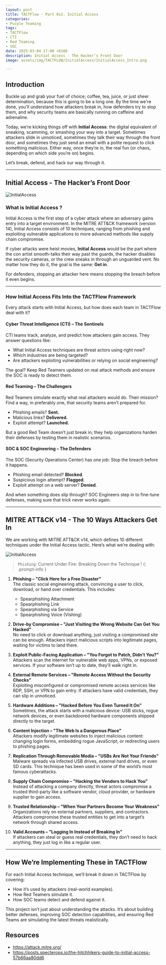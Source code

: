 ```yaml
---
layout: post
title: TACTFlow - Part 0x2. Initial Access
categories:
- Purple Teaming
tags:
- TACTFlow
- CTI
- Red Teaming
- SOC
date: 2025-03-04 17:00 +0100
description: Initial Access - The Hacker’s Front Door
image: assets/img/TACTFLOW/InitialAccess/InitialAccess_Intro.png

---
```


## Introduction
Buckle up and grab your fuel of choice; coffee, tea, juice, or just sheer determination, because this is going to be a long one. By the time we're done, you'll understand how attackers break in, how defenders try to stop them, and why security teams are basically running on caffeine and adrenaline.

Today, we’re kicking things off with **Initial Access**: the digital equivalent of sneaking, scamming, or smashing your way into a target. Sometimes attackers slide in unnoticed, sometimes they talk their way through the front door, and sometimes they just send an email with a polite request to click something malicious. Either way, once they’re in, the real fun (or chaos, depending on which side you’re on) begins.

Let’s break, defend, and hack our way through it.

---

## Initial Access - The Hacker’s Front Door

![InitialAccess](/assets/img/TACTFLOW/InitialAccess/InitialAccess.png)

### What is Initial Access ?
Initial Access is the first step of a cyber attack where an adversary gains entry into a target environment. In the MITRE ATT&CK framework (version 14), Initial Access consists of 10 techniques, ranging from phishing and exploiting vulnerable applications to more advanced methods like supply chain compromise.

If cyber attacks were heist movies, **Initial Access** would be the part where the con artist smooth-talks their way past the guards, the hacker disables the security cameras, or the crew sneaks in through an unguarded vent. No matter how they do it, the goal is the same: **Get in**.

For defenders, stopping an attacker here means stopping the breach before it even begins.

---
### How Initial Access Fits Into the TACTFlow Framework
Every attack starts with Initial Access, but how does each team in TACTFlow deal with it?

#### Cyber Threat Intelligence (CTI) – The Sentinels
CTI teams track, analyze, and predict how attackers gain access. They answer questions like:

- What Initial Access techniques are threat actors using right now?
- Which industries are being targeted?
- Are attackers exploiting vulnerabilities or relying on social engineering?

The goal? Keep Red Teamers updated on real attack methods and ensure the SOC is ready to detect them.

#### Red Teaming – The Challengers
Red Teamers simulate exactly what real attackers would do. Their mission? Find a way, in preferably one, that security teams aren’t prepared for.

- Phishing emails? **Sent.**
- Malicious links? **Delivered.**
- Exploit attempt? **Launched.**

But a good Red Team doesn’t just break in; they help organizations harden their defenses by testing them in realistic scenarios.

#### SOC & SOC Engineering – The Defenders
The SOC (Security Operations Center) has one job: Stop the breach before it happens.

- Phishing email detected? **Blocked**.
- Suspicious login attempt? **Flagged**.
- Exploit attempt on a web server? **Denied**.

And when something does slip through? SOC Engineers step in to fine-tune defenses, making sure that trick never works again.

---

## MITRE ATT&CK v14 - The 10 Ways Attackers Get In
We are working with MITRE ATT&CK v14, which defines 10 different techniques under the Initial Access tactic. Here’s what we’re dealing with:

![InitialAccess](/assets/img/TACTFLOW/InitialAccess/initialAccess_mitre.png)

> `Phishing`: Current Under Fire: Breaking Down the Technique !
{: .prompt-info }
1. **Phishing – "Click Here for a Free Disaster"**  
    The classic social engineering attack, convincing a user to click, download, or hand over credentials. This includes:

    - Spearphishing Attachment
    - Spearphishing Link
    - Spearphishing via Service
    - Spearphishing Voice (Vishing) 

2. **Drive-by Compromise – "Just Visiting the Wrong Website Can Get You Hacked"**   
    No need to click or download anything, just visiting a compromised site can be enough. Attackers inject malicious scripts into legitimate pages, waiting for victims to land there.

3. **Exploit Public-Facing Application – "You Forgot to Patch, Didn’t You?"**   
    Attackers scan the internet for vulnerable web apps, VPNs, or exposed services. If your software isn’t up to date, they’ll walk right in.

4. **External Remote Services – "Remote Access Without the Security Checks"**   
    Exploiting misconfigured or compromised remote access services like RDP, SSH, or VPN to gain entry. If attackers have valid credentials, they can slip in unnoticed.

5. **Hardware Additions – "Hacked Before You Even Turned It On"**   
    Sometimes, the attack starts with a malicious device: USB sticks, rogue network devices, or even backdoored hardware components shipped directly to the target.

6. **Content Injection – "The Web Is a Dangerous Place"**  
    Attackers modify legitimate websites to inject malicious content: changing login forms, embedding rogue JavaScript, or redirecting users to phishing pages.

7. **Replication Through Removable Media – "USBs Are Not Your Friends"**    
    Malware spreads via infected USB drives, external hard drives, or even SD cards. This technique has been used in some of the world’s most famous cyberattacks.

8. **Supply Chain Compromise – "Hacking the Vendors to Hack You"**  
    Instead of attacking a company directly, threat actors compromise a trusted third-party like a software vendor, cloud provider, or hardware supplier to gain access.

9. **Trusted Relationship – "When Your Partners Become Your Weakness"** 
    Organizations rely on external partners, suppliers, and contractors. Attackers compromise these trusted entities to get into a target’s network through shared access.

10. **Valid Accounts – "Logging In Instead of Breaking In"**    
    If attackers can steal or guess real credentials, they don’t need to hack anything, they just log in like a regular user.

---

## How We’re Implementing These in TACTFlow
For each Initial Access technique, we’ll break it down in TACTFlow by covering:
- How it’s used by attackers (real-world examples).
- How Red Teamers simulate it.
- How SOC teams detect and defend against it.

This project isn’t just about understanding the attacks. It’s about building better defenses, improving SOC detection capabilities, and ensuring Red Teams are simulating the latest threats realistically.

## Resources
- <https://attack.mitre.org/>
- <https://posts.specterops.io/the-hitchhikers-guide-to-initial-access-57b66aa80dd6>